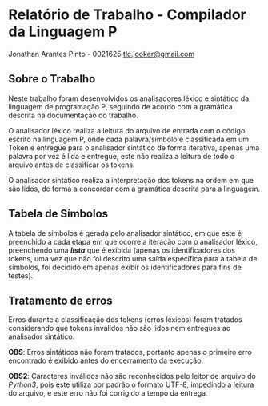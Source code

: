 # Relatório de Trabalho - Compilador da Linguagem P

Jonathan Arantes Pinto - 0021625 <tlc.jooker@gmail.com>

## Sobre o Trabalho

Neste trabalho foram desenvolvidos os analisadores léxico e sintático da linguagem de programação P, seguindo de acordo com a gramática descrita na documentação do trabalho.

O analisador léxico realiza a leitura do arquivo de entrada com o código escrito na linguagem P, onde cada palavra/símbolo é classificada em um Token e entregue para o analisador sintático de forma iterativa, apenas uma palavra por vez é lida e entregue, este não realiza a leitura de todo o arquivo antes de classificar os tokens.

O analisador sintático realiza a interpretação dos tokens na ordem em que são lidos, de forma a concordar com a gramática descrita para a linguagem.

## Tabela de Símbolos

A tabela de símbolos é gerada pelo analisador sintático, em que este é preenchido a cada etapa em que ocorre a iteração com o analisador léxico, preenchendo uma ___lista___ que é exibida (apenas os identificadores dos tokens, uma vez que não foi descrito uma saída específica para a tabela de símbolos, foi decidido em apenas exibir os identificadores para fins de testes).

## Tratamento de erros

Erros durante a classificação dos tokens (erros léxicos) foram tratados considerando que tokens inválidos não são lidos nem entregues ao analisador sintático.

__OBS__: Erros sintáticos não foram tratados, portanto apenas o primeiro erro encontrado é exibido antes do encerramento da execução.

__OBS2__: Caracteres inválidos não são reconhecidos pelo leitor de arquivo do _Python3_, pois este utiliza por padrão o formato UTF-8, impedindo a leitura do arquivo, e este erro não foi corrigido a tempo da entrega.